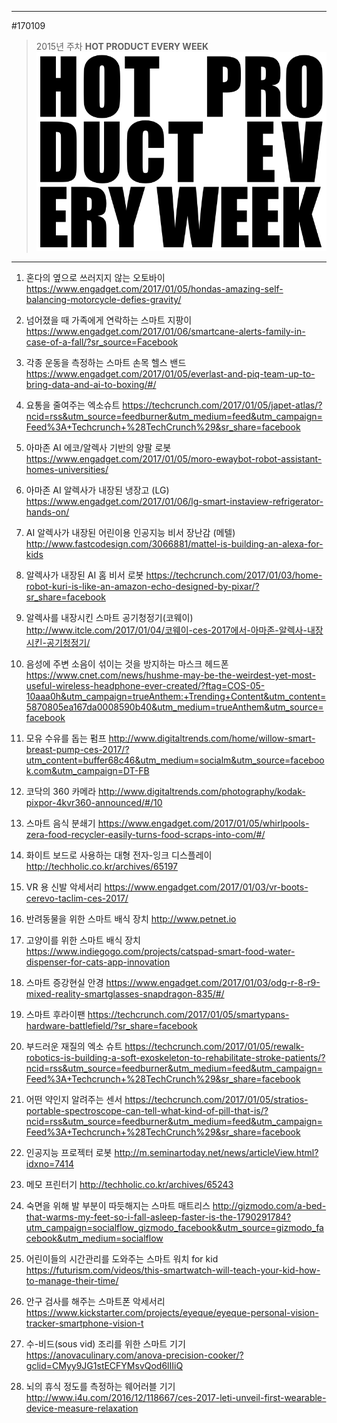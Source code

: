 
---  
#170109  
> 2015년 주차 **HOT PRODUCT EVERY WEEK**  
> ![pic](../image/MAIN.png)  

---  

1.  혼다의 옆으로 쓰러지지 않는 오토바이
https://www.engadget.com/2017/01/05/hondas-amazing-self-balancing-motorcycle-defies-gravity/

2.  넘어졌을 때 가족에게 연락하는 스마트 지팡이
https://www.engadget.com/2017/01/06/smartcane-alerts-family-in-case-of-a-fall/?sr_source=Facebook

3.  각종 운동을 측정하는 스마트 손목 헬스 밴드
https://www.engadget.com/2017/01/05/everlast-and-piq-team-up-to-bring-data-and-ai-to-boxing/#/

4.  요통을 줄여주는 엑소슈트
https://techcrunch.com/2017/01/05/japet-atlas/?ncid=rss&utm_source=feedburner&utm_medium=feed&utm_campaign=Feed%3A+Techcrunch+%28TechCrunch%29&sr_share=facebook

5.  아마존 AI 에코/알렉사 기반의 양팔 로봇
https://www.engadget.com/2017/01/05/moro-ewaybot-robot-assistant-homes-universities/

6.  아마존 AI 알렉사가 내장된 냉장고 (LG)
https://www.engadget.com/2017/01/06/lg-smart-instaview-refrigerator-hands-on/

7.  AI 알렉사가 내장된 어린이용 인공지능 비서 장난감 (메텔)
http://www.fastcodesign.com/3066881/mattel-is-building-an-alexa-for-kids

8.  알렉사가 내장된 AI 홈 비서 로봇
https://techcrunch.com/2017/01/03/home-robot-kuri-is-like-an-amazon-echo-designed-by-pixar/?sr_share=facebook

9.  알렉사를 내장시킨 스마트 공기청정기(코웨이)
http://www.itcle.com/2017/01/04/코웨이-ces-2017에서-아마존-알렉사-내장시킨-공기청정기/

10.  음성에 주변 소음이 섞이는 것을 방지하는 마스크 헤드폰
https://www.cnet.com/news/hushme-may-be-the-weirdest-yet-most-useful-wireless-headphone-ever-created/?ftag=COS-05-10aaa0h&utm_campaign=trueAnthem:+Trending+Content&utm_content=5870805ea167da0008590b40&utm_medium=trueAnthem&utm_source=facebook

11.  모유 수유를 돕는 펌프
http://www.digitaltrends.com/home/willow-smart-breast-pump-ces-2017/?utm_content=buffer68c46&utm_medium=socialm&utm_source=facebook.com&utm_campaign=DT-FB

12.  코닥의 360 카메라
http://www.digitaltrends.com/photography/kodak-pixpor-4kvr360-announced/#/10

13.  스마트 음식 분쇄기
https://www.engadget.com/2017/01/05/whirlpools-zera-food-recycler-easily-turns-food-scraps-into-com/#/

14.  화이트 보드로 사용하는 대형 전자-잉크 디스플레이
http://techholic.co.kr/archives/65197

15.  VR 용 신발 악세서리
https://www.engadget.com/2017/01/03/vr-boots-cerevo-taclim-ces-2017/

16.  반려동물을 위한 스마트 배식 장치
http://www.petnet.io

17.  고양이를 위한 스마트 배식 장치
https://www.indiegogo.com/projects/catspad-smart-food-water-dispenser-for-cats-app-innovation

18.  스마트 증강현실 안경
https://www.engadget.com/2017/01/03/odg-r-8-r9-mixed-reality-smartglasses-snapdragon-835/#/

19.  스마트 후라이팬
https://techcrunch.com/2017/01/05/smartypans-hardware-battlefield/?sr_share=facebook


20.  부드러운 재질의 엑소 슈트
https://techcrunch.com/2017/01/05/rewalk-robotics-is-building-a-soft-exoskeleton-to-rehabilitate-stroke-patients/?ncid=rss&utm_source=feedburner&utm_medium=feed&utm_campaign=Feed%3A+Techcrunch+%28TechCrunch%29&sr_share=facebook

21.  어떤 약인지 알려주는 센서
https://techcrunch.com/2017/01/05/stratios-portable-spectroscope-can-tell-what-kind-of-pill-that-is/?ncid=rss&utm_source=feedburner&utm_medium=feed&utm_campaign=Feed%3A+Techcrunch+%28TechCrunch%29&sr_share=facebook

22.  인공지능 프로젝터 로봇
http://m.seminartoday.net/news/articleView.html?idxno=7414

23.  메모 프린터기
http://techholic.co.kr/archives/65243

24.  숙면을 위해 발 부분이 따듯해지는 스마트 매트리스
http://gizmodo.com/a-bed-that-warms-my-feet-so-i-fall-asleep-faster-is-the-1790291784?utm_campaign=socialflow_gizmodo_facebook&utm_source=gizmodo_facebook&utm_medium=socialflow

25.  어린이들의 시간관리를 도와주는 스마트 워치 for kid
https://futurism.com/videos/this-smartwatch-will-teach-your-kid-how-to-manage-their-time/

26.  안구 검사를 해주는 스마트폰 악세서리
https://www.kickstarter.com/projects/eyeque/eyeque-personal-vision-tracker-smartphone-vision-t


27.  수-비드(sous vid) 조리를 위한 스마트 기기
https://anovaculinary.com/anova-precision-cooker/?gclid=CMyy9JG1stECFYMsvQod6lIIiQ

28.  뇌의 휴식 정도를 측정하는 웨어러블 기기
http://www.i4u.com/2016/12/118667/ces-2017-leti-unveil-first-wearable-device-measure-relaxation
